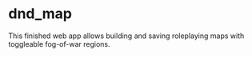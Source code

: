 # dnd_map
This finished web app allows building and saving roleplaying maps with toggleable fog-of-war regions.
